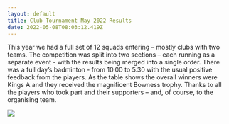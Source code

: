 ```yaml
---
layout: default
title: Club Tournament May 2022 Results
date: 2022-05-08T08:03:12.419Z
---
```

This year we had a full set of 12 squads entering – mostly clubs with two teams.
The competition was split into two sections – each running as a separate event -
with the results being merged into a single order. There was a full day’s badminton -
from 10.00 to 5.30 with the usual positive feedback from the players. As the table shows
the overall winners were Kings A and they received the magnificent Bowness trophy.
Thanks to all the players who took part and their supporters – and, of course, to the
organising team.

![](/images/uploads/screenshot-2022-05-08-at-19.56.56.png)